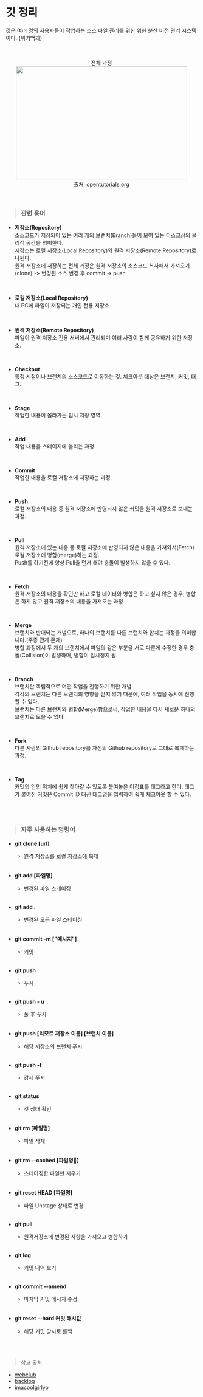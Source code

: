 # 깃 정리
깃은 여러 명의 사용자들이 작업하는 소스 파일 관리를 위한 위한 분산 버전 관리 시스템이다. (위키백과)

<br>

<p align = "center">
    전체 과정
    <br>
    <img src = "https://s3-ap-northeast-2.amazonaws.com/opentutorials-user-file/module/3963/10395.png" width = "450" height = "300">
    <br>
    출처: <a href = "https://www.opentutorials.org/module/3963/24425">opentutorials.org</a>
</p>

<br>


> ### 관련 용어
* **저장소(Repository)**  
소스코드가 저장되어 있는 여러 개의 브랜치(Branch)들이 모여 있는 디스크상의 물리적 공간을 의미한다.  
저장소는 로컬 저장소(Local Repository)와 원격 저장소(Remote Repository)로 나뉜다.  
원격 저장소에 저장하는 전체 과정은 원격 저장소의 소스코드 복사해서 가져오기(clone) -> 변경된 소스 변경 후 commit -> push

<br>

* **로컬 저장소(Local Repository)**  
내 PC에 파일이 저장되는 개인 전용 저장소.

<br>

* **원격 저장소(Remote Repository)**  
파일이 원격 저장소 전용 서버에서 관리되며 여러 사람이 함께 공유하기 위한 저장소.

<br>

* **Checkout**  
특정 시점이나 브랜치의 소스코드로 이동하는 것. 체크아웃 대상은 브랜치, 커밋, 태그.

<br>

* **Stage**  
작업한 내용이 올라가는 임시 저장 영역.

<br>

* **Add**  
작업 내용을 스테이지에 올리는 과정.

<br>

* **Commit**  
작업한 내용을 로컬 저장소에 저장하는 과정.

<br>

* **Push**  
로컬 저장소의 내용 중 원격 저장소에 반영되지 않은 커밋을 원격 저장소로 보내는 과정.

<br>

* **Pull**  
원격 저장소에 있는 내용 중 로컬 저장소에 반영되지 않은 내용을 가져와서(Fetch) 로컬 저장소에 병합(merge)하는 과정.  
Push를 하기전에 항상 Pull을 먼저 해야 충돌이 발생하지 않을 수 있다.

<br>

* **Fetch**  
원격 저장소의 내용을 확인만 하고 로컬 데이터와 병합은 하고 싶지 않은 경우, 병합은 하지 않고 원격 저장소의 내용을 가져오는 과정

<br>

* **Merge**  
브랜치와 반대되는 개념으로, 하나의 브랜치를 다른 브랜치와 합치는 과정을 의미합니다.(주종 관계 존재)  
병합 과정에서 두 개의 브랜치에서 파일의 같은 부분을 서로 다른게 수정한 경우 충돌(Collision)이 발생하며, 병합이 일시정지 됨.


<br>

* **Branch**  
브랜치란 독립적으로 어떤 작업을 진행하기 위한 개념.  
각각의 브랜치는 다른 브랜치의 영향을 받지 않기 때문에, 여러 작업을 동시에 진행할 수 있다.  
브랜치는 다른 브랜치와 병합(Merge)함으로써, 작업한 내용을 다시 새로운 하나의 브랜치로 모을 수 있다.

<br>

* **Fork**  
다른 사람의 Github repository를 자신의 Github repository로 그대로 복제하는 과정.

<br>

* **Tag**  
커밋의 임의 위치에 쉽게 찾아갈 수 있도록 붙여놓은 이정표를 태그라고 한다. 태그가 붙여진 커밋은 Commit ID 대신 태그명을 입력하여 쉽게 체크아웃 할 수 있다.

<br>
<br>

> ### 자주 사용하는 명령어
* **git clone [url]**
    - 원격 저장소를 로컬 저장소에 복제

    <br>

* **git add [파일명]**
    - 변경된 파일 스테이징

    <br>
    
* **git add .**
    - 변경된 모든 파일 스테이징

    <br>
    
* **git commit -m ["메시지"]** 
    - 커밋

    <br>
    
* **git push**
    - 푸시

    <br>
    
* **git push - u**
    - 풀 후 푸시

    <br>
    
* **git push [리모트 저장소 이름] [브랜치 이름]**
    - 해당 저장소의 브랜치 푸시

    <br>
    
* **git push -f**
    - 강제 푸시

    <br>
    
* **git status**
    - 깃 상태 확인

    <br>
    
* **git rm [파일명]**
    - 파일 삭제

    <br>
    
* **git rm --cached [파일명]**
    - 스테이징한 파일만 지우기

    <br>
    
* **git reset HEAD [파일명]**
    - 파일 Unstage 상태로 변경

    <br>
    
* **git pull**
    - 원격저장소에 변경된 사항을 가져오고 병합하기

    <br>
    
* **git log**
    - 커밋 내역 보기

    <br>
    
* **git commit --amend**
    - 마지막 커밋 메시지 수정

    <br>
    
* **git reset --hard 커밋 해시값**
    - 해당 커밋 당시로 롤백

<br>
<br>

> 참고 출처
- [webclub](https://webclub.tistory.com/132?category=546363)
- [backlog](https://backlog.com/git-tutorial/kr/stepup/stepup1_1.html)
- [imacoolgirlyo](https://velog.io/@imacoolgirlyo/Git-fork%EC%99%80-clone-%EC%9D%98-%EC%B0%A8%EC%9D%B4%EC%A0%90-5sjuhwfzgp)